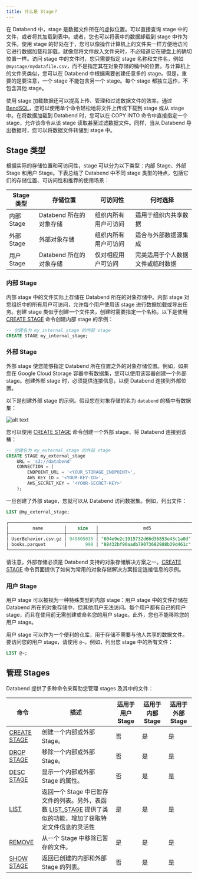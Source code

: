 ```yaml
---
title: 什么是 Stage？
---
```


在 Databend 中，stage 是数据文件所在的虚拟位置。可以直接查询 stage 中的文件，或者将其加载到表中。或者，您也可以将表中的数据卸载到 stage 中作为文件。使用 stage 的好处在于，您可以像操作计算机上的文件夹一样方便地访问它进行数据加载和卸载。就像您将文件放入文件夹时，不必知道它在硬盘上的确切位置一样。访问 stage 中的文件时，您只需要指定 stage 名称和文件名，例如 `@mystage/mydatafile.csv`，而不是指定其在对象存储的桶中的位置。与计算机上的文件夹类似，您可以在 Databend 中根据需要创建任意多的 stage。但是，重要的是要注意，一个 stage 不能包含另一个 stage。每个 stage 都独立运作，不包含其他 stage。

使用 stage 加载数据还可以提高上传、管理和过滤数据文件的效率。通过 [BendSQL](../../30-sql-clients/00-bendsql/index.md)，您可以使用单个命令轻松地将文件上传或下载到 stage 或从 stage 中。在将数据加载到 Databend 时，您可以在 COPY INTO 命令中直接指定一个 stage，允许该命令从该 stage 读取甚至过滤数据文件。同样，当从 Databend 导出数据时，您可以将数据文件转储到 stage 中。

## Stage 类型

根据实际的存储位置和可访问性，stage 可以分为以下类型：内部 Stage、外部 Stage 和用户 Stage。下表总结了 Databend 中不同 stage 类型的特点，包括它们的存储位置、可访问性和推荐的使用场景：

| Stage 类型 | 存储位置                | 可访问性             | 何时选择                         |
| ---------- | ----------------------- | -------------------- | -------------------------------- |
| 内部 Stage | Databend 所在的对象存储 | 组织内所有用户可访问 | 适用于组织内共享数据             |
| 外部 Stage | 外部对象存储            | 组织内所有用户可访问 | 适合与外部数据源集成             |
| 用户 Stage | Databend 所在的对象存储 | 仅对相应用户可访问   | 完美适用于个人数据文件或临时数据 |

### 内部 Stage

内部 stage 中的文件实际上存储在 Databend 所在的对象存储中。内部 stage 对您组织中的所有用户可访问，允许每个用户使用该 stage 进行数据加载或导出任务。创建 stage 类似于创建一个文件夹，创建时需要指定一个名称。以下是使用 [CREATE STAGE](/sql/sql-commands/ddl/stage/ddl-create-stage) 命令创建内部 stage 的示例：

```sql
-- 创建名为 my_internal_stage 的内部 stage
CREATE STAGE my_internal_stage;
```

### 外部 Stage

外部 stage 使您能够指定 Databend 所在位置之外的对象存储位置。例如，如果您在 Google Cloud Storage 容器中有数据集，您可以使用该容器创建一个外部 stage。创建外部 stage 时，必须提供连接信息，以便 Databend 连接到外部位置。

以下是创建外部 stage 的示例。假设您在对象存储的名为 `databend` 的桶中有数据集：

![alt text](@site/docs/public/img/guides/external-stage.png)

您可以使用 [CREATE STAGE](/sql/sql-commands/ddl/stage/ddl-create-stage) 命令创建一个外部 stage，将 Databend 连接到该桶：

```sql
-- 创建名为 my_external_stage 的外部 stage
CREATE STAGE my_external_stage
    URL = 's3://databend'
    CONNECTION = (
        ENDPOINT_URL = '<YOUR_STORAGE_ENDPOINT>',
        AWS_KEY_ID = '<YOUR-KEY-ID>',
        AWS_SECRET_KEY = '<YOUR-SECRET-KEY>'
    );
```

一旦创建了外部 stage，您就可以从 Databend 访问数据集。例如，列出文件：

```sql
LIST @my_external_stage;

┌─────────────────────────────────────────────────────────────────────────────────────────────────────────────────────────┐
│         name        │    size   │                 md5                │         last_modified         │      creator     │
├─────────────────────┼───────────┼────────────────────────────────────┼───────────────────────────────┼──────────────────┤
│ UserBehavior.csv.gz │ 949805035 │ "604e9e2c1915732d66d36853e43c1a0d" │ 2023-10-29 03:28:49.853 +0000 │ NULL             │
│ books.parquet       │       998 │ "88432bf90aadb79073682988b39d461c" │ 2023-04-24 20:00:22.171 +0000 │ NULL             │
└─────────────────────────────────────────────────────────────────────────────────────────────────────────────────────────┘
```

请注意，外部存储必须是 Databend 支持的对象存储解决方案之一。[CREATE STAGE](/sql/sql-commands/ddl/stage/ddl-create-stage) 命令页面提供了如何为常用的对象存储解决方案指定连接信息的示例。

### 用户 Stage

用户 stage 可以被视为一种特殊类型的内部 stage：用户 stage 中的文件存储在 Databend 所在的对象存储中，但其他用户无法访问。每个用户都有自己的用户 stage，而且在使用前无需创建或命名您的用户 stage。此外，您也不能移除您的用户 stage。

用户 stage 可以作为一个便利的仓库，用于存储不需要与他人共享的数据文件。要访问您的用户 stage，请使用 `@~`。例如，列出您 stage 中的所有文件：

```sql
LIST @~;
```

## 管理 Stages

Databend 提供了多种命令来帮助您管理 stages 及其中的文件：

| 命令                                                       | 描述                                                                                                                                                         | 适用于用户 Stage | 适用于内部 Stage | 适用于外部 Stage |
| ---------------------------------------------------------- | ------------------------------------------------------------------------------------------------------------------------------------------------------------ | ---------------- | ---------------- | ---------------- |
| [CREATE STAGE](/sql/sql-commands/ddl/stage/ddl-create-stage) | 创建一个内部或外部 Stage。                                                                                                                                   | 否               | 是               | 是               |
| [DROP STAGE](/sql/sql-commands/ddl/stage/ddl-drop-stage)   | 移除一个内部或外部 Stage。                                                                                                                                   | 否               | 是               | 是               |
| [DESC STAGE](/sql/sql-commands/ddl/stage/ddl-desc-stage)   | 显示一个内部或外部 Stage 的属性。                                                                                                                            | 否               | 是               | 是               |
| [LIST](/sql/sql-commands/ddl/stage/ddl-list-stage)         | 返回一个 Stage 中已暂存文件的列表。另外，表函数 [LIST_STAGE](/sql/sql-functions/table-functions/list-stage) 提供了类似的功能，增加了获取特定文件信息的灵活性 | 是               | 是               | 是               |
| [REMOVE](/sql/sql-commands/ddl/stage/ddl-remove-stage)       | 从一个 Stage 中移除已暂存的文件。                                                                                                                            | 是               | 是               | 是               |
| [SHOW STAGE](/sql/sql-commands/ddl/stage/ddl-show-stages)  | 返回已创建的内部和外部 Stage 的列表。                                                                                                                        | 否               | 是               | 是               |

